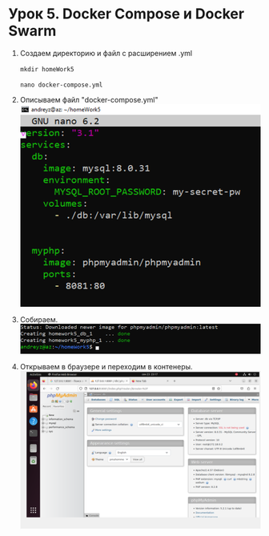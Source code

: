 # Урок 5. Docker Compose и Docker Swarm
1. Создаем директорию и файл с расширением .yml

    ```mkdir homeWork5```

    ```nano docker-compose.yml```

2. Описываем файл "docker-compose.yml"
![image1](image1.png)
3. Собираем.
![image2](image2.png)
4. Открываем в браузере и переходим в контенеры.
![image3](image3.png)